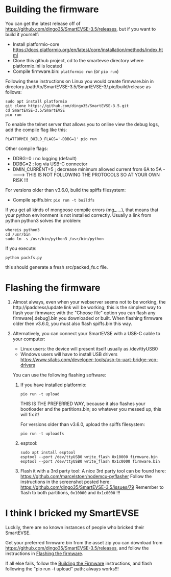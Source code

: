 # Building the firmware
You can get the latest release off of https://github.com/dingo35/SmartEVSE-3.5/releases, but if you want to build it yourself:
* Install platformio-core https://docs.platformio.org/en/latest/core/installation/methods/index.html
* Clone this github project, cd to the smartevse directory where platformio.ini is located
* Compile firmware.bin: `platformio run` (or `pio run`) <br>

Following these instructions on Linux you would create firmware.bin in directory /path/to/SmartEVSE-3.5/SmartEVSE-3/.pio/build/release as follows:
```
sudo apt install platformio
git clone https://github.com/dingo35/SmartEVSE-3.5.git
cd SmartEVSE-3.5/SmartEVSE
pio run
```

To enable the telnet server that allows you to online view the debug logs, add the compile flag like this:
```
PLATFORMIO_BUILD_FLAGS='-DDBG=1' pio run
```

Other compile flags:
* DDBG=0 : no logging (default)
* DDBG=2 : log via USB-C connector
* DMIN_CURRENT=5 ; decrease minimum allowed current from 6A to 5A ----> THIS IS NOT FOLLOWING THE PROTOCOLS SO AT YOUR OWN RISK !!!

For versions older than v3.6.0, build the spiffs filesystem:
* Compile spiffs.bin: `pio run -t buildfs`

If you get all kinds of mongoose compile errors (mg_....), that means that your python environment is not installed correctly.
Usually a link from python python3 solves the problem:
```
whereis python3
cd /usr/bin
sudo ln -s /usr/bin/python3 /usr/bin/python
```

If you execute:
```
python packfs.py
```
this should generate a fresh src/packed_fs.c file.


# Flashing the firmware
1. Almost always, even when your webserver seems not to be working, the http://ipaddress/update link will be working;
   this is the simplest way to flash your firmware; with the "Choose file" option you can flash any firmware[.debug].bin you downloaded or built.
   When flashing firmware older then v3.6.0, you must also flash spiffs.bin this way.
2. Alternatively, you can connect your SmartEVSE with a USB-C cable to your computer:
   * Linux users: the device will present itself usually as /dev/ttyUSB0
   * Windows users will have to install USB drivers https://www.silabs.com/developer-tools/usb-to-uart-bridge-vcp-drivers

   You can use the following flashing software:

    1. If you have installed platformio:
       ```
       pio run -t upload
       ```

       THIS IS THE PREFERRED WAY, because it also flashes your bootloader and the partitions.bin; so whatever you messed up, this will fix it!

       For versions older than v3.6.0, upload the spiffs filesystem:

       ```
       pio run -t uploadfs
       ```
    2. esptool:
       ```
       sudo apt install esptool
       esptool --port /dev/ttyUSB0 write_flash 0x10000 firmware.bin
       esptool --port /dev/ttyUSB0 write_flash 0x1c0000 firmware.bin 
       ```
    3. Flash it with a 3rd party tool:
       A nice 3rd party tool can be found here: https://github.com/marcelstoer/nodemcu-pyflasher
       Follow the instructions in the screenshot posted here: https://github.com/dingo35/SmartEVSE-3.5/issues/79
       Remember to flash to both partitions, `0x10000` and `0x1c0000` !!!

# I think I bricked my SmartEVSE
Luckily, there are no known instances of people who bricked their SmartEVSE.

Get your preferred firmware.bin from the asset zip you can download from https://github.com/dingo35/SmartEVSE-3.5/releases, and follow the
instructions in [Flashing the firmware](#flashing-the-firmware).

If all else fails, follow the [Building the Firmware](#building-the-firmware) instructions, and flash following the "pio run -t upload" path; always works!!!
